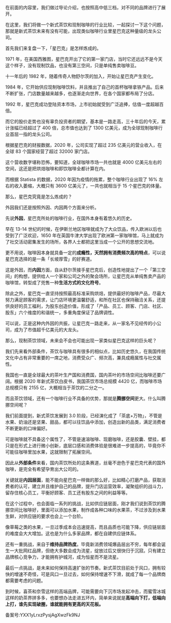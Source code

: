 在前面的内容里，我们做过导论介绍，也按照高中低三档，对不同的品牌进行了展开。

在这里，我们将做一个新式茶饮和现制咖啡的行业比较，一起探讨一下这个问题，那就是新式茶饮未来有没有可能，出现类似咖啡行业里星巴克这种量级的龙头公司。 

首先我们来复盘一下，「星巴克」是怎样炼成的。 

1971 年，在美国西雅图，星巴克开出了它的第一家门店，当时它还远远不是今天这个样子，没有现制饮品，也没有第三空间，只是单纯售卖咖啡豆。

十一年后的 1982 年，随着传奇人物舒尔茨的加入，开始让星巴克产生变化。

1984 年，它开始供应现制咖啡饮料，并且推出了自己的首杯咖啡拿铁产品。后来不断扩张，门店数量越来越多，也逐渐走向世界，在各个国家都布局了分店。 

1992 年，星巴克成功登陆资本市场，上市初始就受到广泛追捧，估值一度超越百倍。

而它的股价走势也没有辜负投资者的期望，基本是一路走高，三十年后的今天，累计涨幅已经超过了 400 倍，总市值也达到了 1300 亿美元，成为全球现制咖啡行业首屈一指的龙头公司。 

根据星巴克的财报数据，2020 年，公司实现了超过 235 亿美元的营业收入，在全球 83 个国家经营了超过 32000 家门店。 

这个营收数字堪称恐怖，要知道，全球咖啡市场一共也就是 4000 亿美元左右的空间，这还是把烘焙咖啡和即饮咖啡全都计算在内。

而根据 Statista 的数据，2020 年因为疫情的拖累，整个咖啡行业出现了 16\% 左右的收入萎缩，大概只有 3600 亿美元了，一共也就相当于 15 个星巴克的体量。 

那么，星巴克究竟是怎么炼成的？ 

外因我们还是按照外因、内因两个方面来分析。

先说**外因**，星巴克所处的咖啡行业，在国外本身有着悠久的历史。

早在 13-14 世纪的时候，在伊斯兰地区咖啡就成为了大众饮品，传入欧洲以后也受到了广泛欢迎，1650 年在英国牛津大学出现了欧洲第一家咖啡馆，马上就成为了社交活动密集发生的场所，各界人士都把这里当成一个公开的思想交流地。 

更不用说，咖啡因本身就具备一定的**成瘾性，天然拥有消费频次高的特点**，可以说星巴克选择的是一条「长坡厚雪」的好赛道。 

这是外因，而**内因**方面，自从舒尔茨接手星巴克后，创造性地提出了一个「第三空间」的构想，提供给人一个家和公司之外的聚会场所，让星巴克从单纯售卖产品的咖啡馆，转型成了兜售一种**生活方式的文化符号**。 

除此之外，星巴克一直坚持按照最高标准采购烘焙，提供最好的咖啡产品，尽最大努力满足顾客的需求，让门店环境更温馨舒适，和所在社区也保持融洽关系，还提供良好的员工福利，为股东创造价值，形成了「产品、员工、顾客、门店、社区、股东」六个维度的和谐统一，多重角度保证了品牌调性。 

可以说，正是这种内外因的共振，让星巴克一路走来，从一家名不见经传的小公司，成为了市值超千亿美元的大龙头。 

那么，现制茶饮领域，未来会不会也可能出现一家类似星巴克这样的巨头呢？ 

我们先来看外部条件，茶饮与咖啡具有很多的相似点，比如历史悠久，在我国传统文化中占有非常重要的一席之地，消费受众广、频次高，兼具成瘾属性与社交属性。 

我国也一直是全球最大的茶叶生产国和消费国，国内茶叶的市场空间比咖啡还要广阔。根据 2020 年新式茶饮白皮书，我国茶饮市场总规模 4420 亿，而咖啡市场总规模只有 2155 亿，大概相当于茶饮的二分之一。 

而且茶饮领域，还有一个咖啡行业不具备的优势，那就是**腾挪空间**更大。什么叫腾挪空间呢？

我们前面提到，新式茶饮发展到 3.0 阶段，已经演化成了「茶底+万物」，不管是水果、奶油还是坚果、甜品，都可以往饮品中添加，创造出新的品类，满足消费者不断更新的口味偏好。 

可是咖啡就不具备这个属性了，不管是速溶咖啡、现磨咖啡，还是胶囊、壁挂，都只是在形式上进行微小创新，底层口感和消费体验是很难进一步提高的，毕竟你不可能往咖啡里加水果，这就限制了拓展空间。 

因此从**外部条件**来看，国内茶饮所处的这条赛道，丝毫不逊色于星巴克代表的国外咖啡，是完全有希望孕育出大公司的。 

关键就是**内因层面**，能不能向星巴克一样做的那么好，比如精心打磨产品，获取消费者的认可，建立并且维护自己的品牌，提升门店运营效率，凝聚组织的战斗力，留存住核心员工，平衡好顾客、员工还有股东之间的利益等等。 

在这个过程中，也会面临一系列的挑战，比如供应链层面，刚才我们说到茶饮的腾挪空间比咖啡好，里面可以添加水果，制作成各种口味的水果茶，不过涉及到水果生鲜，对供应链的要求也会上一个台阶。 

像草莓之类的水果，一旦过季成本会迅速提高，而且品质也可能下降，供应链层面的难度会大大增加。这也是为什么多家品牌，都在自建供应链体系。 

还有一重挑战，来自于**维持品牌热度**。毕竟新消费领域爆品层出不穷，每年都会诞生一大批网红品牌，但绝大多数会成为流星，绽放过后又很快归于沉寂。只有建立品牌核心竞争力，才能拥有护城河，成为恒星而不是流星。 

最后一点挑战，是未来如何保持高速扩张的节奏。新式茶饮目前处于风口，拥有较快的增速不奇怪，可是风口一旦过去，如何保持增速不下滑，就成了每一个品牌商都需要考虑的问题。 

到时候，喜茶和奈雪这样的高端品牌，可能需要向下沉市场发起冲击，而蜜雪冰城这样的奶茶界拼多多，也要想办法走进五环内，简单来说就是**高端向下打，低端向上打，谁先实现破圈，谁就能拥有更高的天花板。**

  

备案号:YXX1yLrxzPysjAgXwzFk9NJ